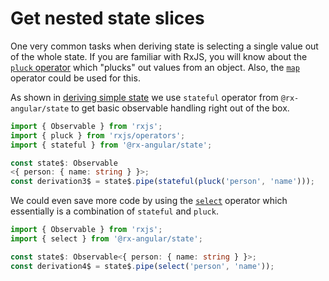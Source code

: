 # Get nested state slices

  One very common tasks when deriving state is selecting a single value out of the whole state.
  If you are familiar with RxJS, you will know about the [`pluck` operator](https://rxjs-dev.firebaseapp.com/api/operators/pluck) which "plucks" out values from an object.
  Also, the [`map`](https://rxjs-dev.firebaseapp.com/api/operators/map) operator could be used for this.

  As shown in [deriving simple state](./deriving-simple-state.md) we use `stateful` operator from `@rx-angular/state` to get basic observable handling right out of the box.

  ```typescript
  import { Observable } from 'rxjs';
  import { pluck } from 'rxjs/operators';
  import { stateful } from '@rx-angular/state';

  const state$: Observable
<{ person: { name: string } }>;
  const derivation3$ = state$.pipe(stateful(pluck('person', 'name')));
  ```

  We could even save more code by using the [`select`]() operator which essentially is a combination of `stateful` and `pluck`.

  ```typescript
  import { Observable } from 'rxjs';
  import { select } from '@rx-angular/state';

  const state$: Observable<{ person: { name: string } }>;
  const derivation4$ = state$.pipe(select('person', 'name'));
  ```
